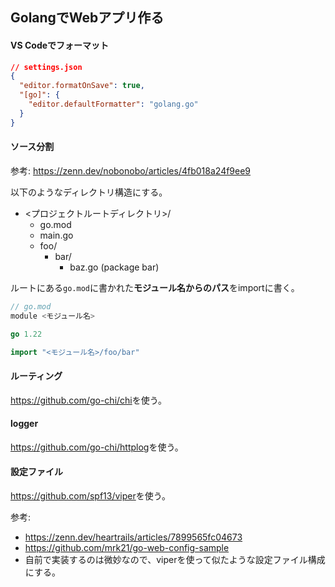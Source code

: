 GolangでWebアプリ作る
--------------------------

#### VS Codeでフォーマット

```json
// settings.json
{
  "editor.formatOnSave": true,
  "[go]": {
    "editor.defaultFormatter": "golang.go"
  }
}
```

#### ソース分割

参考: <https://zenn.dev/nobonobo/articles/4fb018a24f9ee9>

以下のようなディレクトリ構造にする。

- <プロジェクトルートディレクトリ>/
  - go.mod
  - main.go
  - foo/
    - bar/
      - baz.go (package bar)

ルートにある`go.mod`に書かれた**モジュール名からのパス**をimportに書く。

```go
// go.mod
module <モジュール名>

go 1.22
```

```go
import "<モジュール名>/foo/bar"
```


#### ルーティング

<https://github.com/go-chi/chi>を使う。


#### logger

<https://github.com/go-chi/httplog>を使う。


#### 設定ファイル

<https://github.com/spf13/viper>を使う。

参考:
- <https://zenn.dev/heartrails/articles/7899565fc04673>
- <https://github.com/mrk21/go-web-config-sample>
- 自前で実装するのは微妙なので、viperを使って似たような設定ファイル構成にする。
